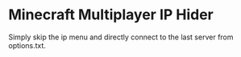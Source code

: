 # Minecraft Multiplayer IP Hider

Simply skip the ip menu and directly connect to the last server from options.txt.
